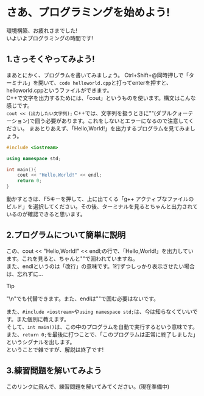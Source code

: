 # さあ、プログラミングを始めよう!
環境構築、お疲れさまでした!  
いよいよプログラミングの時間です!
## 1.さっそくやってみよう!
まあとにかく、プログラムを書いてみましょう。
Ctrl+Shift+@同時押しで「ターミナル」を開いて、```code helloworld.cpp```と打ってenterを押すと、helloworld.cppというファイルができます。  
C++で文字を出力するためには、「cout」というものを使います。構文はこんな感じです。  
```cout << (出力したい文字列);```
C++では、文字列を扱うときに""(ダブルクォーテーション)で囲う必要があります。これをしないとエラーになるので注意してください。
まあとりあえず、「Hello,World!」を出力するプログラムを見てみましょう。
```cpp
#include <iostream>

using namespace std;

int main(){
    cout << "Hello,World!" << endl;
    return 0;
}
```  
動かすときは、F5キーを押して、上に出てくる「g++ アクティブなファイルのビルド」を選択してください。その後、ターミナルを見るとちゃんと出力されているのが確認できると思います。  
## 2.プログラムについて簡単に説明
この、cout << "Hello,World!" << endl;の行で、「Hello,World!」を出力しています。これを見ると、ちゃんと""で囲われていますね。  
また、endlというのは「改行」の意味です。1行ずつしっかり表示させたい場合は、忘れずに...  
> [!TIP]
> "\n"でも代替できます。また、endlは""で囲む必要はないです。

また、```#include <iostream>```や```using namespace std;```は、今は知らなくていいです。また個別に教えます。  
そして、```int main()```は、この中のプログラムを自動で実行するという意味です。  
また、```return 0;```を最後に打つことで、「このプログラムは正常に終了しました」というシグナルを出します。  
ということで雑ですが、解説は終了です!  
## 3.練習問題を解いてみよう
このリンクに飛んで、練習問題を解いてみてください。(現在準備中)
